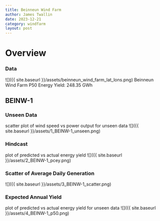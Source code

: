 ```yaml
---
title: Beinneun Wind Farm
author: James Twallin
date: 2023-12-21
category: windfarm
layout: post
---
```

# Overview

### Data

![]({{ site.baseurl }}/assets/beinneun_wind_farm_lat_lons.png)
Beinneun Wind Farm P50 Energy Yield: 248.35 GWh

BEINW-1
-------------
### Unseen Data 
scatter plot of wind speed vs power output for unseen data
![]({{ site.baseurl }}/assets/1_BEINW-1_unseen.png)
### Hindcast 
plot of predicted vs actual energy yield
![]({{ site.baseurl }}/assets/2_BEINW-1_pcey.png)
### Scatter of Average Daily Generation 

![]({{ site.baseurl }}/assets/3_BEINW-1_scatter.png)
### Expected Annual Yield 
plot of predicted vs actual energy yield for unseen data
![]({{ site.baseurl }}/assets/4_BEINW-1_p50.png)


